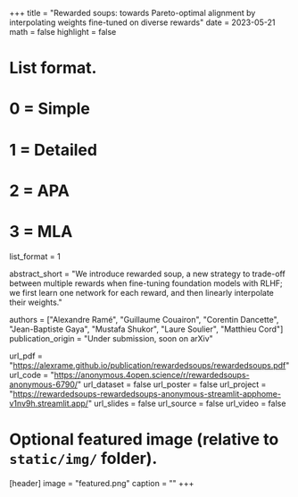 +++
title = "Rewarded soups: towards Pareto-optimal alignment by interpolating weights fine-tuned on diverse rewards"
date = 2023-05-21
math = false
highlight = false

# List format.
#   0 = Simple
#   1 = Detailed
#   2 = APA
#   3 = MLA
list_format = 1

abstract_short = "We introduce rewarded soup, a new strategy to trade-off between multiple rewards when fine-tuning foundation models with RLHF; we first learn one network for each reward, and then linearly interpolate their weights."

authors = ["Alexandre Ramé", "Guillaume Couairon", "Corentin Dancette", "Jean-Baptiste Gaya", "Mustafa Shukor", "Laure Soulier", "Matthieu Cord"]
publication_origin = "Under submission, soon on arXiv"

url_pdf = "https://alexrame.github.io/publication/rewardedsoups/rewardedsoups.pdf"
url_code = "https://anonymous.4open.science/r/rewardedsoups-anonymous-6790/"
url_dataset = false
url_poster = false
url_project = "https://rewardedsoups-rewardedsoups-anonymous-streamlit-apphome-v1nv9h.streamlit.app/"
url_slides = false
url_source = false
url_video = false


# Optional featured image (relative to `static/img/` folder).
[header]
image = "featured.png"
caption = ""
+++
